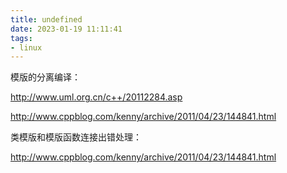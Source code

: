 ```yaml
---
title: undefined
date: 2023-01-19 11:11:41
tags:
- linux
---
```


模版的分离编译：

http://www.uml.org.cn/c++/20112284.asp

http://www.cppblog.com/kenny/archive/2011/04/23/144841.html

类模版和模版函数连接出错处理：

http://www.cppblog.com/kenny/archive/2011/04/23/144841.html